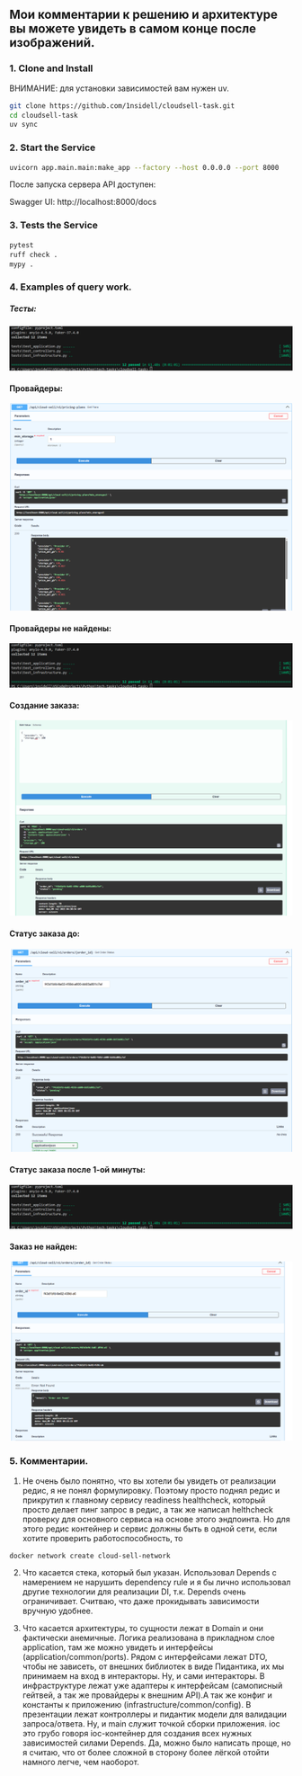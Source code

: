 ## Мои комментарии к решению и архитектуре вы можете увидеть в самом конце после изображений.

### 1. Clone and Install

ВНИМАНИЕ: для установки зависимостей вам нужен uv.

```bash
git clone https://github.com/1nsidell/cloudsell-task.git
cd cloudsell-task
uv sync
```


### 2. Start the Service

```bash
uvicorn app.main.main:make_app --factory --host 0.0.0.0 --port 8000
```

После запуска сервера API доступен:

Swagger UI: http://localhost:8000/docs


### 3. Tests the Service

```bash
pytest
ruff check .
mypy .
```


### 4. Examples of query work.

##### Тесты:
![Тесты.](./pic/tests.png)

#### Провайдеры:
![Провайдеры.](./pic/providers.png)

#### Провайдеры не найдены:
![Провайдеры не найдены.](./pic/tests.png)

#### Создание заказа:
![Создание заказа.](./pic/create_order.png)

#### Статус заказа до:
![Статус заказа до.](./pic/order_status_before.png)

#### Статус заказа после 1-ой минуты:
![Статус заказа после 1-ой минуты.](./pic/tests.png)

#### Заказ не найден:
![Заказ не найден.](./pic/orders_not_found.png)


### 5. Комментарии.

1. Не очень было понятно, что вы хотели бы увидеть от реализации редис, я не понял формулировку.
Поэтому просто поднял редис и прикрутил к главному сервису readiness healthcheck,
который просто делает пинг запрос в редис, а так же написал helthcheck проверку
для основного сервиса на основе этого эндпоинта. Но для этого редис контейнер и сервис 
должны быть в одной сети, если хотите проверить работоспособность, то 

```bash
docker network create cloud-sell-network
```

2. Что касается стека, который был указан. Использовал Depends с намерением не нарушить 
dependency rule и я бы лично использовал другие технологии для реализации DI, т.к. Depends очень ограничивает. Считваю, что даже прокидывать зависимости вручную удобнее.

3. Что касается архитектуры, то сущности лежат в Domain и они фактически анемичные. 
Логика реализована в прикладном слое application, там же можно увидеть и интерфейсы (application/common/ports). Рядом с интерфейсами лежат DTO, чтобы не зависеть, от внешних библиотек в виде Пидантика, их мы принимаем на вход в интеракторы. Ну, и сами интеракторы.
В инфраструктуре лежат уже адаптеры к интерфейсам (самописный гейтвей, а так же провайдеры к внешним API).А так же конфиг и константы к приложению (infrastructure/common/config).
В презентации лежат контроллеры и пидантик модели для валидации запроса/ответа.
Ну, и main служит точкой сборки приложения. ioc это грубо говоря ioc-контейнер для создания всех нужных зависимостей силами Depends. 
Да, можно было написать проще, но я считаю, что от более сложной в сторону более лёгкой отойти намного легче, чем наоборот.